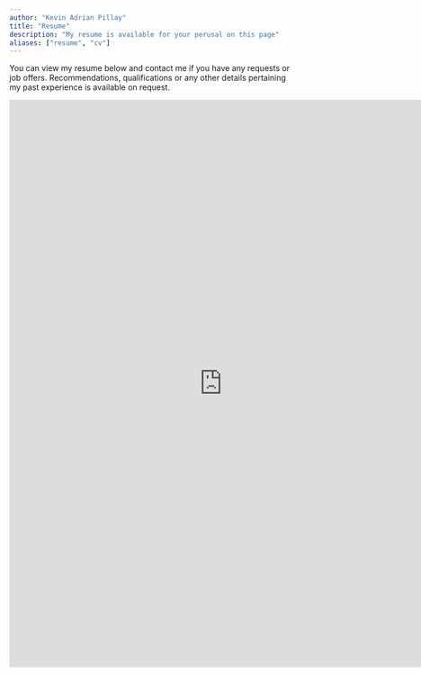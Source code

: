 ```yaml
---
author: "Kevin Adrian Pillay"
title: "Resume"
description: "My resume is available for your perusal on this page"
aliases: ["resume", "cv"]
---
```



You can view my resume below and contact me if you have any requests or job offers. Recommendations, qualifications or any other details pertaining my past experience is available on request. 

<embed src="https://doc-10-38-prod-02-apps-viewer.googleusercontent.com/viewer2/prod-02/pdf/1u2lbkcbtjktum9atatbigtve3ekdq6u/dcflhhvoghvae9u1t5uiu39fjc11amc8/1703468625000/3/107218339804928321600/APznzabWXFw8x3ft5g2uqYkKZW7CF9bHx1K61h1jId2BDD4CpJ2vDTWRW53qFRVG2cDObfSB4OyNfPceANODKt8_eLniUhrLcpqzE4MdAbDnn5S7Xa7xQBqoBu4UMYqggy6TDZJyKot4Zdey6osuolWzvl5CrneWlN_mSrbFMbGMbQlb-ASVeT_vMpb5FGKJ3IOt3yJvvx9r9eGjZ0vYiPfltmC9XI8pG8t9lQD-n5LY7Od5yIe9xZrX_nu8Mlk2FVnhSyvsT3QinvMkFe1t4gSWD1Q0OfRHLavVMlx9qzgAiv7xl58OI8ee6pwsyepRstLr103hvUJXSk9wERqxHJWagboEYCaZh7m1tPWA4Q7ZYnNE8rsViqQoLDcA_nGOK1yzNc4WuJNrLzdDOgypOqvyIbrZwLVmcHBp4nslNUTm9K3S2bWsO4o=?authuser=0&nonce=jha2jtmiq1ctk&user=107218339804928321600&hash=sj82j6kfd04qimq76v77odvga3ql7916" width="755" height="1010" 
 type="application/pdf">

